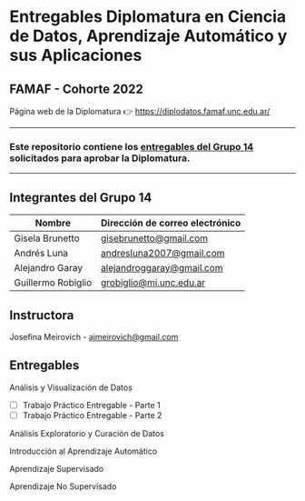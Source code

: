# Entregables Diplomatura en Ciencia de Datos, Aprendizaje Automático y sus Aplicaciones

## FAMAF - Cohorte 2022

Página web de la Diplomatura :point_right: https://diplodatos.famaf.unc.edu.ar/

<hr style="border-color: yellow">

### Este repositorio contiene los <u>entregables del Grupo 14</u> solicitados para aprobar la Diplomatura.

<hr style="border-color: yellow">



## Integrantes del Grupo 14

|Nombre|Dirección de correo electrónico|
|------|-------------------------------|
|Gisela Brunetto|[gisebrunetto@gmail.com](gisebrunetto@gmail.com)|
|Andrés Luna|[andresluna2007@gmail.com](andresluna2007@gmail.com)|
|Alejandro Garay|[alejandroggaray@gmail.com](alejandroggaray@gmail.com)|
|Guillermo Robiglio|[grobiglio@mi.unc.edu.ar](grobiglio@mi.unc.edu.ar)|

## Instructora

Josefina Meirovich - [ajmeirovich@gmail.com](jmeirovich@gmail.com)

## Entregables

Análisis y Visualización de Datos
- [ ] Trabajo Práctico Entregable - Parte 1
- [ ] Trabajo Práctico Entregable - Parte 2

Análisis Exploratorio y Curación de Datos

Introducción al Aprendizaje Automático

Aprendizaje Supervisado

Aprendizaje No Supervisado

